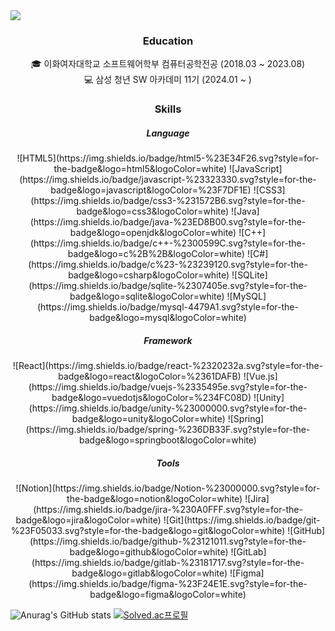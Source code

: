 <img src="https://capsule-render.vercel.app/api?type=Venom&color=aa7bd9&height=150&section=header&text=Welcome%20to%20JeongSol's%20Github!&fontSize=36&animation=fadeIn" />

<div>
<section style="text-align: center">
    <h3>Education</h3>
    <p>🎓 이화여자대학교 소프트웨어학부 컴퓨터공학전공 (2018.03 ~ 2023.08)<br/>💻 삼성 청년 SW 아카데미 11기 (2024.01 ~ )</p>
    </section>
    <section style="text-align: center">
    <h3>Skills</h3>
    <h5>Language</h5>
    ![HTML5](https://img.shields.io/badge/html5-%23E34F26.svg?style=for-the-badge&logo=html5&logoColor=white)
    ![JavaScript](https://img.shields.io/badge/javascript-%23323330.svg?style=for-the-badge&logo=javascript&logoColor=%23F7DF1E)
    ![CSS3](https://img.shields.io/badge/css3-%231572B6.svg?style=for-the-badge&logo=css3&logoColor=white)
    ![Java](https://img.shields.io/badge/java-%23ED8B00.svg?style=for-the-badge&logo=openjdk&logoColor=white)
    ![C++](https://img.shields.io/badge/c++-%2300599C.svg?style=for-the-badge&logo=c%2B%2B&logoColor=white)
    ![C#](https://img.shields.io/badge/c%23-%23239120.svg?style=for-the-badge&logo=csharp&logoColor=white)
    ![SQLite](https://img.shields.io/badge/sqlite-%2307405e.svg?style=for-the-badge&logo=sqlite&logoColor=white)
    ![MySQL](https://img.shields.io/badge/mysql-4479A1.svg?style=for-the-badge&logo=mysql&logoColor=white)
    <h5>Framework</h5>
    ![React](https://img.shields.io/badge/react-%2320232a.svg?style=for-the-badge&logo=react&logoColor=%2361DAFB)
    ![Vue.js](https://img.shields.io/badge/vuejs-%2335495e.svg?style=for-the-badge&logo=vuedotjs&logoColor=%234FC08D)
    ![Unity](https://img.shields.io/badge/unity-%23000000.svg?style=for-the-badge&logo=unity&logoColor=white)
    ![Spring](https://img.shields.io/badge/spring-%236DB33F.svg?style=for-the-badge&logo=springboot&logoColor=white)
    <h5>Tools</h5>
    ![Notion](https://img.shields.io/badge/Notion-%23000000.svg?style=for-the-badge&logo=notion&logoColor=white)
    ![Jira](https://img.shields.io/badge/jira-%230A0FFF.svg?style=for-the-badge&logo=jira&logoColor=white)
    ![Git](https://img.shields.io/badge/git-%23F05033.svg?style=for-the-badge&logo=git&logoColor=white)
    ![GitHub](https://img.shields.io/badge/github-%23121011.svg?style=for-the-badge&logo=github&logoColor=white)
    ![GitLab](https://img.shields.io/badge/gitlab-%23181717.svg?style=for-the-badge&logo=gitlab&logoColor=white)
    ![Figma](https://img.shields.io/badge/figma-%23F24E1E.svg?style=for-the-badge&logo=figma&logoColor=white)
    </section>
</div>

![Anurag's GitHub stats](https://github-readme-stats.vercel.app/api?username=S01-21&show_icons=true&theme=tokyonight) [![Solved.ac프로필](http://mazassumnida.wtf/api/v2/generate_badge?boj=lop080)](https://solved.ac/lop080)

<!--
**S01-21/S01-21** is a ✨ _special_ ✨ repository because its `README.md` (this file) appears on your GitHub profile.

Here are some ideas to get you started:

- 🔭 I’m currently working on ...
- 🌱 I’m currently learning ...
- 👯 I’m looking to collaborate on ...
- 🤔 I’m looking for help with ...
- 💬 Ask me about ...
- 📫 How to reach me: ...
- 😄 Pronouns: ...
- ⚡ Fun fact: ...
-->

